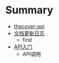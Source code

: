 # Summary

* [thecover-api](thecover-api.md)
* [文档更新日志](wen_dang_geng_xin_ri_zhi.md)
   * first
* [API入门](apiru_men.md)
   * API调用

